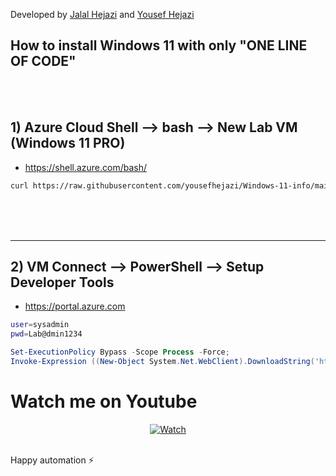 Developed by [Jalal Hejazi](https://github.com/Jalalhejazi) and [Yousef Hejazi](https://github.com/yousefhejazi)


## How to install Windows 11 with only "ONE LINE OF CODE"
<br>
<br>



## 1) Azure Cloud Shell --> bash --> New Lab VM (Windows 11 PRO)
- https://shell.azure.com/bash/

```bash
curl https://raw.githubusercontent.com/yousefhejazi/Windows-11-info/main/setup-win11-vm.sh | bash
```



<br>
<br>
<br>
<hr>



## 2) VM Connect --> PowerShell --> Setup Developer Tools 

- https://portal.azure.com

```bash
user=sysadmin
pwd=Lab@dmin1234
```


```powershell
Set-ExecutionPolicy Bypass -Scope Process -Force;
Invoke-Expression ((New-Object System.Net.WebClient).DownloadString('https://raw.githubusercontent.com/SuperUsersDK/automation/master/Setup/setup-az-204.ps1'))
```



# Watch me on Youtube 




<div align="center">
  <a href="https://www.youtube.com/watch?v=lKL8PHv1bM0"><img src="https://img.youtube.com/vi/lKL8PHv1bM0/0.jpg" alt="Watch"></a>
</div>



<br>

Happy automation ⚡

